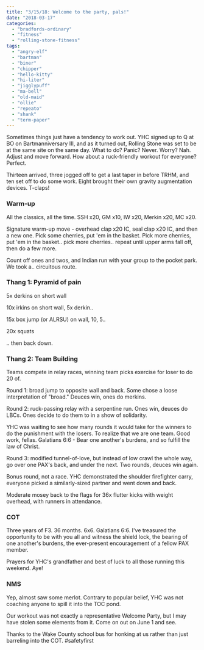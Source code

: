 ```yaml
---
title: "3/15/18: Welcome to the party, pals!"
date: "2018-03-17"
categories: 
  - "bradfords-ordinary"
  - "fitness"
  - "rolling-stone-fitness"
tags: 
  - "angry-elf"
  - "bartman"
  - "biner"
  - "chipper"
  - "hello-kitty"
  - "hi-liter"
  - "jigglypuff"
  - "ma-bell"
  - "old-maid"
  - "ollie"
  - "repeato"
  - "shank"
  - "term-paper"
---
```


Sometimes things just have a tendency to work out. YHC signed up to Q at BO on Bartmanniversary III, and as it turned out, Rolling Stone was set to be at the same site on the same day. What to do? Panic? Never. Worry? Nah. Adjust and move forward. How about a ruck-friendly workout for everyone? Perfect.

Thirteen arrived, three jogged off to get a last taper in before TRHM, and ten set off to do some work. Eight brought their own gravity augmentation devices. T-claps!

### Warm-up

All the classics, all the time. SSH x20, GM x10, IW x20, Merkin x20, MC x20.

Signature warm-up move - overhead clap x20 IC, seal clap x20 IC, and then a new one. Pick some cherries, put 'em in the basket. Pick more cherries, put 'em in the basket.. pick more cherries.. repeat until upper arms fall off, then do a few more.

Count off ones and twos, and Indian run with your group to the pocket park. We took a.. circuitous route.

### Thang 1: Pyramid of pain

5x derkins on short wall

10x irkins on short wall, 5x derkin..

15x box jump (or ALRSU) on wall, 10, 5..

20x squats

.. then back down.

### Thang 2: Team Building

Teams compete in relay races, winning team picks exercise for loser to do 20 of.

Round 1: broad jump to opposite wall and back. Some chose a loose interpretation of "broad." Deuces win, ones do merkins.

Round 2: ruck-passing relay with a serpentine run. Ones win, deuces do LBCs. Ones decide to do them to in a show of solidarity.

YHC was waiting to see how many rounds it would take for the winners to do the punishment with the losers. To realize that we are one team. Good work, fellas. Galatians 6:6 - Bear one another's burdens, and so fulfill the law of Christ.

Round 3: modified tunnel-of-love, but instead of low crawl the whole way, go over one PAX's back, and under the next. Two rounds, deuces win again.

Bonus round, not a race. YHC demonstrated the shoulder firefighter carry, everyone picked a similarly-sized partner and went down and back.

Moderate mosey back to the flags for 36x flutter kicks with weight overhead, with runners in attendance.

### COT

Three years of F3. 36 months. 6x6. Galatians 6:6. I've treasured the opportunity to be with you all and witness the shield lock, the bearing of one another's burdens, the ever-present encouragement of a fellow PAX member.

Prayers for YHC's grandfather and best of luck to all those running this weekend. Aye!

### NMS

Yep, almost saw some merlot. Contrary to popular belief, YHC was not coaching anyone to spill it into the TOC pond.

Our workout was not exactly a representative Welcome Party, but I may have stolen some elements from it. Come on out on June 1 and see.

Thanks to the Wake County school bus for honking at us rather than just barreling into the COT. #safetyfirst
